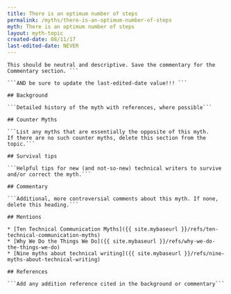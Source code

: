```yaml
---
title: There is an optimum number of steps
permalink: /myths/there-is-an-optimum-number-of-steps
myth: There is an optimum number of steps
layout: myth-topic
created-date: 08/11/17
last-edited-date: NEVER
---
```


```A summary description of the myth--no more than a line or two. 
This should be neutral and descriptive. Save the commentary for the 
Commentary section. ```

```AND be sure to update the last-edited-date value!!! ```

## Background

```Detailed history of the myth with references, where possible```

## Counter Myths

```List any myths that are essentially the opposite of this myth.
If there are no such counter myths, delete this section from the topic.```

## Survival tips

```Helpful tips for new (and not-so-new) technical writers to survive and/or correct the myth.```

## Commentary

```Additional, more controversial comments about this myth. If none, delete this heading.```

## Mentions

* [Ten Technical Communication Myths]({{ site.mybaseurl }}/refs/ten-technical-communication-myths)
* [Why We Do the Things We Do]({{ site.mybaseurl }}/refs/why-we-do-the-things-we-do)
* [Nine myths about technical writing]({{ site.mybaseurl }}/refs/nine-myths-about-technical-writing)

## References

```Add any addition reference cited in the background or commentary```

